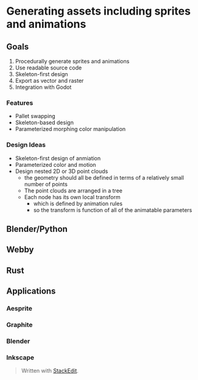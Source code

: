 
# Generating assets including sprites and animations

## Goals
1. Procedurally generate sprites and animations
2. Use readable source code
3. Skeleton-first design
4. Export as vector and raster
5. Integration with Godot

### Features
* Pallet swapping
* Skeleton-based design
* Parameterized morphing color manipulation

### Design Ideas
* Skeleton-first design of anmiation
* Parameterized color and motion
* Design nested 2D or 3D point clouds
	* the geometry should all be defined in terms of a relatively small number of points
	* The point clouds are arranged in a tree
	* Each node has its own local transform
		* which is defined by animation rules
		* so the transform is function of all of the animatable parameters

## Blender/Python

## Webby

## Rust

## Applications
### Aesprite
### Graphite
### Blender
### Inkscape



> Written with [StackEdit](https://stackedit.io/).
<!--stackedit_data:
eyJoaXN0b3J5IjpbLTI3MjQzNDddfQ==
-->